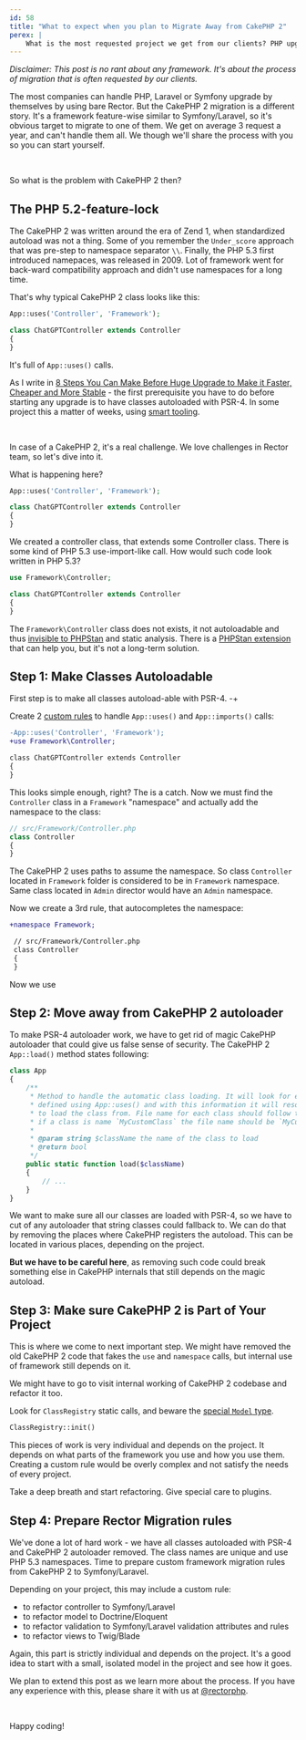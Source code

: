 ```yaml
---
id: 58
title: "What to expect when you plan to Migrate Away from CakePHP 2"
perex: |
    What is the most requested project we get from our clients? PHP upgrade, Symfony upgrade, framework switch... yes, these belong to the most common ones. But one of the request is far beyond the most requested one. From CakePHP 2 to Symfony/Laravel.
---
```


*Disclaimer: This post is no rant about any framework. It's about the process of migration that is often requested by our clients.*

The most companies can handle PHP, Laravel or Symfony upgrade by themselves by using bare Rector. But the CakePHP 2 migration is a different story. It's a framework feature-wise similar to Symfony/Laravel, so it's obvious target to migrate to one of them. We get on average 3 request a year, and can't handle them all. We though we'll share the process with you so you can start yourself.

<br>

So what is the problem with CakePHP 2 then?

## The PHP 5.2-feature-lock

The CakePHP 2 was written around the era of Zend 1, when standardized autoload was not a thing. Some of you remember the `Under_score` approach that was pre-step to namespace separator `\\`. Finally, the PHP 5.3 first introduced namepaces, was released in 2009. Lot of framework went for back-ward compatibility approach and didn't use namespaces for a long time.

That's why typical CakePHP 2 class looks like this:

```php
App::uses('Controller', 'Framework');

class ChatGPTController extends Controller
{
}
```

It's full of `App::uses()` calls.

As I write in [8 Steps You Can Make Before Huge Upgrade to Make it Faster, Cheaper and More Stable](https://tomasvotruba.com/blog/2019/12/16/8-steps-you-can-make-before-huge-upgrade-to-make-it-faster-cheaper-and-more-stable/) - the first prerequisite you have to do before starting any upgrade is to have classes autoloaded with PSR-4. In some project this a matter of weeks, using [smart tooling](https://github.com/symplify/easy-ci).

<br>

In case of a CakePHP 2, it's a real challenge. We love challenges in Rector team, so let's dive into it.

What is happening here?

```php
App::uses('Controller', 'Framework');

class ChatGPTController extends Controller
{
}
```

We created a controller class, that extends some Controller class. There is some kind of PHP 5.3 use-import-like call. How would such code look written in PHP 5.3?

```php
use Framework\Controller;

class ChatGPTController extends Controller
{
}
```

The `Framework\Controller` class does not exists, it not autoloadable and thus [invisible to PHPStan](https://github.com/phpstan/phpstan/discussions/5257) and static analysis. There is a [PHPStan extension](https://github.com/sidz/phpstan-cakephp2) that can help you, but it's not a long-term solution.

## Step 1: Make Classes Autoloadable

First step is to make all classes autoload-able with PSR-4. -+

Create 2 [custom rules](https://getrector.com/documentation/custom-rule) to handle `App::uses()` and `App::imports()` calls:

```diff
-App::uses('Controller', 'Framework');
+use Framework\Controller;

class ChatGPTController extends Controller
{
}
```

This looks simple enough, right? The is a catch. Now we must find the `Controller` class in a `Framework` "namespace" and actually add the namespace to the class:

```php
// src/Framework/Controller.php
class Controller
{
}
```

The CakePHP 2 uses paths to assume the namespace. So class `Controller` located in `Framework` folder is considered to be in `Framework` namespace. Same class located in `Admin` director would have an `Admin` namespace.

Now we create a 3rd rule, that autocompletes the namespace:

```diff
+namespace Framework;

 // src/Framework/Controller.php
 class Controller
 {
 }
```

Now we use


## Step 2: Move away from CakePHP 2 autoloader

To make PSR-4 autoloader work, we have to get rid of magic CakePHP autoloader that could give us false sense of security. The  CakePHP 2 `App::load()` method states following:

```php
class App
{
    /**
     * Method to handle the automatic class loading. It will look for each class' package
     * defined using App::uses() and with this information it will resolve the package name to a full path
     * to load the class from. File name for each class should follow the class name. For instance,
     * if a class is name `MyCustomClass` the file name should be `MyCustomClass.php`
     *
     * @param string $className the name of the class to load
     * @return bool
     */
    public static function load($className)
    {
        // ...
    }
}
```

We want to make sure all our classes are loaded with PSR-4, so we have to cut of any autoloader that string classes could fallback to. We can do that by removing the places where CakePHP registers the autoload. This can be located in various places, depending on the project.

**But we have to be careful here**, as removing such code could break something else in CakePHP internals that still depends on the magic autoload.

## Step 3: Make sure CakePHP 2 is Part of Your Project

This is where we come to next important step. We might have removed the old CakePHP 2 code that fakes the `use` and `namespace` calls, but internal use of framework still depends on it.

We might have to go to visit internal working of CakePHP 2 codebase and refactor it too.

Look for `ClassRegistry` static calls, and beware the [special `Model` type](https://github.com/sidz/phpstan-cakephp2/blob/fa4edd9fc56b81a28576342b753316b2431a8253/src/ClassRegistryInitExtension.php#L61-L67).

```php
ClassRegistry::init()
```

This pieces of work is very individual and depends on the project. It depends on what parts of the framework you use and how you use them. Creating a custom rule would be overly complex and not satisfy the needs of every project.

Take a deep breath and start refactoring. Give special care to plugins.

## Step 4: Prepare Rector Migration rules

We've done a lot of hard work - we have all classes autoloaded with PSR-4 and CakePHP 2 autoloader removed. The class names are unique and use PHP 5.3 namespaces. Time to prepare custom framework migration rules from CakePHP 2 to Symfony/Laravel.

Depending on your project, this may include a custom rule:

* to refactor controller to Symfony/Laravel
* to refactor model to Doctrine/Eloquent
* to refactor validation to Symfony/Laravel validation attributes and rules
* to refactor views to Twig/Blade

Again, this part is strictly individual and depends on the project. It's a good idea to start with a small, isolated model in the project and see how it goes.

We plan to extend this post as we learn more about the process. If you have any experience with this, please share it with us at [@rectorphp](https://twitter.com/rectorphp).

<br>

Happy coding!
